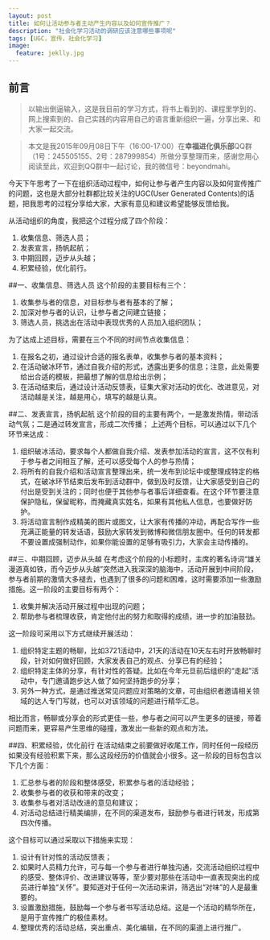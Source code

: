 ```yaml
---
layout: post
title: 如何让活动参与者主动产生内容以及如何宣传推广？
description: "社会化学习活动的调研应该注意哪些事项呢"
tags: [UGC，宣传，社会化学习]
image:
  feature: jeklly.jpg
---
```


## 前言
>以输出倒逼输入，这是我目前的学习方式，将书上看到的、课程里学到的、网上搜索到的、自己实践的内容用自己的语言重新组织一遍，分享出来、和大家一起交流。

>本文是我2015年09月08日下午（16:00-17:00）在**幸福进化俱乐部**QQ群（1号：245505155、2号：287999854）所做分享整理而来，感谢您用心阅读至此，欢迎到QQ群中一起讨论，我的微信号：beyondmahi。


今天下午思考了一下在组织活动过程中，如何让参与者产生内容以及如何宣传推广的问题，这也是大部分社群都比较关注的UGC(User Generated Contents)的话题，把我思考的过程分享给大家，大家有意见和建议希望能够反馈给我。

从活动组织的角度，我把这个过程分成了四个阶段：

1. 收集信息、筛选人员；
2. 发表宣言，扬帆起航；
3. 中期回顾，迈步从头越；
4. 积累经验，优化前行。

##一、收集信息、筛选人员
这个阶段的主要目标有三个：

1. 收集参与者的信息，对目标参与者有基本的了解；
2. 加深对参与者的认识，让参与者之间建立链接；
3. 筛选人员，挑选出在活动中表现优秀的人员加入组织团队；

为了达成上述目标，需要在三个不同的时间节点收集信息：

1. 在报名之初，通过设计合适的报名表单，收集参与者的基本资料；
2. 在活动破冰环节，通过自我介绍的形式，透露出更多的信息；注意，此处需要给出合适的模板，把最想了解的信息给出示例；
3. 在活动结束后，通过设计活动反馈表，征集大家对活动的优化、改进意见，对活动越是关注，越是用心，填写的越是认真。

##二、发表宣言，扬帆起航
这个阶段的目的主要有两个，一是激发热情，带动活动气氛；二是通过转发宣言，形成二次传播；
上述两个目标，可以通过以下几个环节来达成：

1. 组织破冰活动，要求每个人都做自我介绍、发表参加活动的宣言，这不仅有利于参与者之间相互了解，还可以感受每个人的参与热情；
2. 将所有的自我介绍和活动宣言整理出来，统一发布到论坛中或整理成特定的格式，在破冰环节结束后发布到活动群中，做到及时反馈，让大家感受到自己的付出是受到关注的；同时也便于其他参与者事后详细查看。在这个环节要注意保护隐私，保留昵称，而掩藏真实姓名，如果有其他私人信息，也要做好防护。
3. 将活动宣言制作成精美的图片或图文，让大家有传播的冲动，再配合写作一些充满正能量的转发话语，鼓励大家转发到微博和微信朋友圈中。任何的转发都不要设置成强制动作，如果你能设置的足够有吸引力，大家会主动传播的。

##三、中期回顾，迈步从头越
在考虑这个阶段的小标题时，主席的著名诗词“雄关漫道真如铁，而今迈步从头越”突然进入我深深的脑海中，活动开展到中间阶段，参与者前期的激情大多褪去，也遇到了很多的问题和困难，这时需要添加一些激励措施。这一阶段的主要目标有两个：

1. 收集并解决活动开展过程中出现的问题；
2. 帮助参与者梳理收获，肯定他付出的努力和取得的成绩，进一步的加油鼓劲。 

这一阶段可采用以下方式继续开展活动：

1. 组织特定主题的畅聊，比如3721活动中，21天的活动在10天左右时开放畅聊时段，针对如何做好回顾，大家发表自己的观点、分享已有的经验；
2. 组织特定主体的分享，有针对性的答疑。比如在今年元旦前后组织的“走起”活动中，专门邀请跑步达人做了如何坚持跑步的分享；
3. 另外一种方式，是通过推送常见问题应对策略的文章，可由组织者邀请相关领域的达人专门写就，也可以对该领域的问题进行精华汇总。

相比而言，畅聊或分享会的形式更佳一些，参与者之间可以产生更多的链接，带着问题而来，更容易产生思维的碰撞，激发出一些新的观点和方法。

##四、积累经验，优化前行
在活动结束之前要做好收尾工作，同时任何一段经历如果没有经验积累下来，那么这段经历的价值就会小很多。这一阶段的目标包含以下几个方面：

1. 汇总参与者的阶段和整体感受，积累参与者的活动经验；
2. 收集参与者的收获和带来的改变；
3. 收集参与者对活动改进的意见和建议；
4. 对活动总结进行精美编排，在不同的渠道发布，鼓励参与者进行转发，形成第四次传播。

这个目标可以通过采取以下措施来实现：

1. 设计有针对性的活动反馈表；
2. 如果时人员精力允许，可与每一个参与者进行单独沟通，交流活动组织过程中的感受、整体评价、改进建议等等，至少要对那些在活动中一直表现突出的成员进行单独“关怀”。要知道对于任何一次活动来讲，筛选出“对味”的人是最重要的。
3. 设置激励措施，鼓励每一个参与者书写活动总结。这是一个活动的精华所在，是用于宣传推广的极佳素材。
4. 整理优秀的活动总结，突出重点、美化编辑，在不同的渠道上进行推广。

